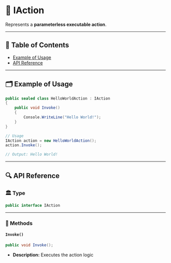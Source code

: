 # 🧩 IAction

Represents a <b>parameterless executable action</b>.

---

## 📑 Table of Contents

- [Example of Usage](#-example-of-usage)
- [API Reference](#-api-reference)

---

## 🗂 Example of Usage

```csharp
public sealed class HelloWorldAction : IAction
{
    public void Invoke() 
    {
        Console.WriteLine("Hello World!");  
    } 
}
```

```csharp
// Usage
IAction action = new HelloWorldAction();
action.Invoke(); 

// Output: Hello World!
```

---

## 🔍 API Reference

### 🏛️ Type

```csharp
public interface IAction
```

---

### 🏹 Methods

#### `Invoke()`

```csharp
public void Invoke();
```

- **Description:** Executes the action logic